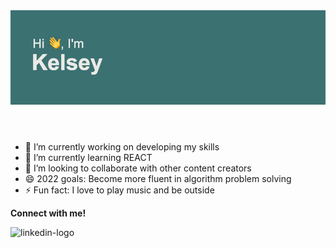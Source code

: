 <header>
<img src = "https://github.com/kelseyn12/kelseyn12/blob/master/header.png?raw=true">
  </header>




- 🔭 I’m currently working on developing my skills
- 🌱 I’m currently learning REACT
- 👯 I’m looking to collaborate with other content creators
- 😄 2022 goals: Become more fluent in algorithm problem solving
- ⚡ Fun fact: I love to play music and be outside

**Connect with me!**

![linkedin-logo](https://user-images.githubusercontent.com/94858532/149823471-2754f1f5-ec65-49c5-b563-9ce0b10cf6a1.png)

[linkedin-logo]: https://www.linkedin.com/in/kelseynocek12/
